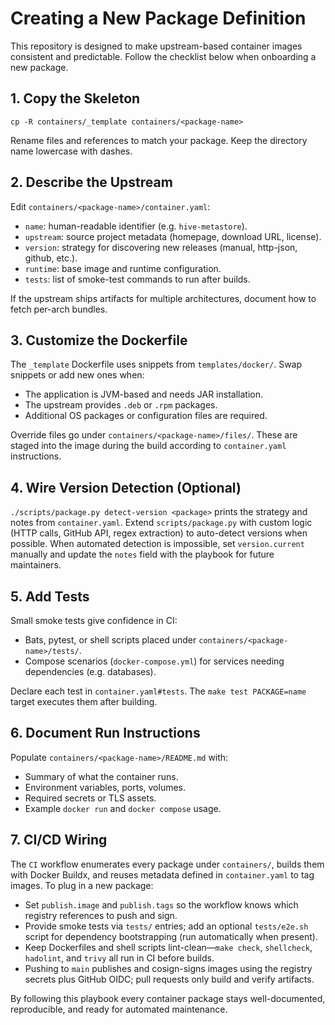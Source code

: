 # Creating a New Package Definition

This repository is designed to make upstream-based container images consistent and predictable. Follow the checklist below when onboarding a new package.

## 1. Copy the Skeleton
```
cp -R containers/_template containers/<package-name>
```
Rename files and references to match your package. Keep the directory name lowercase with dashes.

## 2. Describe the Upstream
Edit `containers/<package-name>/container.yaml`:
- `name`: human-readable identifier (e.g. `hive-metastore`).
- `upstream`: source project metadata (homepage, download URL, license).
- `version`: strategy for discovering new releases (manual, http-json, github, etc.).
- `runtime`: base image and runtime configuration.
- `tests`: list of smoke-test commands to run after builds.

If the upstream ships artifacts for multiple architectures, document how to fetch per-arch bundles.

## 3. Customize the Dockerfile
The `_template` Dockerfile uses snippets from `templates/docker/`. Swap snippets or add new ones when:
- The application is JVM-based and needs JAR installation.
- The upstream provides `.deb` or `.rpm` packages.
- Additional OS packages or configuration files are required.

Override files go under `containers/<package-name>/files/`. These are staged into the image during the build according to `container.yaml` instructions.

## 4. Wire Version Detection (Optional)
`./scripts/package.py detect-version <package>` prints the strategy and notes from `container.yaml`. Extend `scripts/package.py` with custom logic (HTTP calls, GitHub API, regex extraction) to auto-detect versions when possible. When automated detection is impossible, set `version.current` manually and update the `notes` field with the playbook for future maintainers.

## 5. Add Tests
Small smoke tests give confidence in CI:
- Bats, pytest, or shell scripts placed under `containers/<package-name>/tests/`.
- Compose scenarios (`docker-compose.yml`) for services needing dependencies (e.g. databases).

Declare each test in `container.yaml#tests`. The `make test PACKAGE=name` target executes them after building.

## 6. Document Run Instructions
Populate `containers/<package-name>/README.md` with:
- Summary of what the container runs.
- Environment variables, ports, volumes.
- Required secrets or TLS assets.
- Example `docker run` and `docker compose` usage.

## 7. CI/CD Wiring
The `CI` workflow enumerates every package under `containers/`, builds them with Docker Buildx, and reuses metadata defined in `container.yaml` to tag images. To plug in a new package:
- Set `publish.image` and `publish.tags` so the workflow knows which registry references to push and sign.
- Provide smoke tests via `tests/` entries; add an optional `tests/e2e.sh` script for dependency bootstrapping (run automatically when present).
- Keep Dockerfiles and shell scripts lint-clean—`make check`, `shellcheck`, `hadolint`, and `trivy` all run in CI before builds.
- Pushing to `main` publishes and cosign-signs images using the registry secrets plus GitHub OIDC; pull requests only build and verify artifacts.

By following this playbook every container package stays well-documented, reproducible, and ready for automated maintenance.
